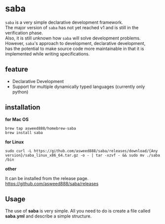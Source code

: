 # saba

`saba` is a very simple declarative development framework.  
The major version of `saba` has not yet reached v1 and is still in the verification phase.  
Also, it is still unknown how `saba` will solve development problems.  
However, `saba`'s approach to development, declarative development,   
has the potential to make source code more maintainable in that it is implemented while writing specifications.

## feature

- Declarative Development
- Support for multiple dynamically typed languages (currently only python)

## installation

**for Mac OS**  

```
brew tap asweed888/homebrew-saba
brew install saba
```

**for Linux**

```
sudo curl -L https://github.com/asweed888/saba/releases/download/{Any version}/saba_linux_x86_64.tar.gz -o - | tar -xzvf - && sudo mv ./saba /bin
```

**other**  

It can be installed from the release page.  
https://github.com/asweed888/saba/releases

## Usage
The use of **saba** is very simple.
All you need to do is create a file called **saba.yml** and describe a simple structure.
